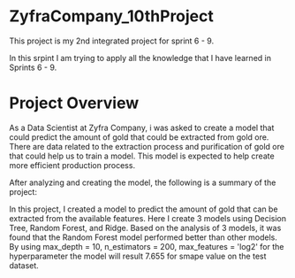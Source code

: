 # ZyfraCompany_10thProject
This project is my 2nd integrated project for sprint 6 - 9.

In this srpint I am trying to apply all the knowledge that I have learned in Sprints 6 - 9.

# Project Overview
As a Data Scientist at Zyfra Company, i was asked to create a model that could predict the amount of gold that could be extracted from gold ore. There are data related to the extraction process and purification of gold ore that could help us to train a model. This model is expected to help create more efficient production process.

After analyzing and creating the model, the following is a summary of the project:

In this project, I created a model to predict the amount of gold that can be extracted from the available features. Here I create 3 models using Decision Tree, Random Forest, and Ridge. Based on the analysis of 3 models, it was found that the Random Forest model performed better than other models. By using max_depth = 10, n_estimators = 200, max_features = 'log2' for the hyperparameter the model will result 7.655 for smape value on the test dataset.
